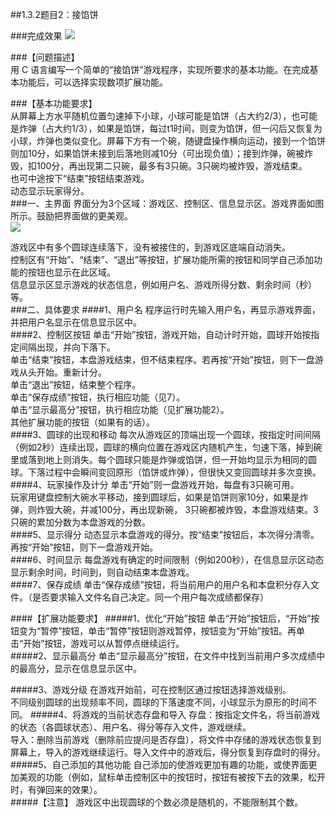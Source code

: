 ##1.3.2题目2：接馅饼  

###完成效果
![](http://i2.piimg.com/24a9f40a398ae472.png)

###【问题描述】  
用 C 语言编写一个简单的“接馅饼”游戏程序，实现所要求的基本功能。在完成基本功能后，可以选择实现数项扩展功能。  

###【基本功能要求】  
从屏幕上方水平随机位置匀速掉下小球，小球可能是馅饼（占大约2/3），也可能是炸弹（占大约1/3），如果是馅饼，每过t1时间，则变为馅饼，但一闪后又恢复为小球，炸弹也类似变化。屏幕下方有一个碗，随键盘操作横向运动，接到一个馅饼则加10分，如果馅饼未接到后落地则减10分（可出现负值）；接到炸弹，碗被炸毁，扣100分，再出现第二只碗，最多有3只碗。3只碗均被炸毁，游戏结束。  
也可中途按下“结束”按钮结束游戏。  
动态显示玩家得分。  
###一、主界面
界面分为3个区域：游戏区、控制区、信息显示区。游戏界面如图所示。鼓励把界面做的更美观。  
![](http://i4.tietuku.com/f69d3dab2a6adc4c.png)

游戏区中有多个圆球连续落下，没有被接住的，到游戏区底端自动消失。  
控制区有“开始”、“结束”、“退出”等按钮，扩展功能所需的按钮和同学自己添加功能的按钮也显示在此区域。  
信息显示区显示游戏的状态信息，例如用户名、游戏所得分数、剩余时间（秒）等。  
###二、具体要求
####1、用户名
程序运行时先输入用户名，再显示游戏界面，并把用户名显示在信息显示区中。  
####2、控制区按钮
单击“开始”按钮，游戏开始，自动计时开始，圆球开始按指定间隔出现，并向下落下。  
单击“结束”按钮，本盘游戏结束，但不结束程序。若再按“开始”按钮，则下一盘游戏从头开始。重新计分。  
单击“退出”按钮，结束整个程序。  
单击“保存成绩”按钮，执行相应功能（见7）。  
单击“显示最高分”按钮，执行相应功能（见扩展功能2）。  
其他扩展功能的按钮（如果有的话）。  
####3、圆球的出现和移动
每次从游戏区的顶端出现一个圆球，按指定时间间隔（例如2秒）连续出现，圆球的横向位置在游戏区内随机产生，匀速下落，掉到碗里或落到地上则消失。每个圆球只能是炸弹或馅饼，但一开始均显示为相同的圆球。下落过程中会瞬间变回原形（馅饼或炸弹），但很快又变回圆球并多次变换。  
####4、玩家操作及计分
单击“开始”则一盘游戏开始，每盘有3只碗可用。  
玩家用键盘控制大碗水平移动，接到圆球后，如果是馅饼则家10分，如果是炸弹，则炸毁大碗，并减100分，再出现新碗， 3只碗都被炸毁，本盘游戏结束。3只碗的累加分数为本盘游戏的分数。  
####5、显示得分
动态显示本盘游戏的得分。按“结束”按钮后，本次得分清零。再按“开始”按钮，则下一盘游戏开始。  
####6、时间显示
每盘游戏有确定的时间限制（例如200秒），在信息显示区动态显示剩余时间，时间到，则自动结束本盘游戏。  
####7、保存成绩
单击“保存成绩”按钮，将当前用户的用户名和本盘积分存入文件。（是否要求输入文件名自己决定。同一个用户每次成绩都保存）  

####【扩展功能要求】
#####1、优化“开始”按钮
单击“开始”按钮后，“开始”按钮变为“暂停”按钮，单击“暂停”按钮则游戏暂停，按钮变为“开始”按钮。再单击“开始”按钮，游戏可以从暂停点继续运行。  
#####2、显示最高分
单击“显示最高分”按钮，在文件中找到当前用户多次成绩中的最高分，显示在信息显示区中。  

#####3、游戏分级
在游戏开始前，可在控制区通过按钮选择游戏级别。  
不同级别圆球的出现频率不同，圆球的下落速度不同，小球显示为原形的时间不同。
#####4、将游戏的当前状态存盘和导入
存盘：按指定文件名，将当前游戏的状态（各圆球状态）、用户名、得分等存入文件，游戏继续。  
导入：删除当前游戏（删除前应提问是否存盘），将文件中存储的游戏状态恢复到屏幕上，导入的游戏继续运行。导入文件中的游戏后，得分恢复到存盘时的得分。
#####5、自己添加的其他功能
自己添加的使游戏更加有趣的功能，或使界面更加美观的功能（例如，鼠标单击控制区中的按钮时，按钮有被按下去的效果，松开时，有弹回来的效果）。  
#####【注意】
游戏区中出现圆球的个数必须是随机的，不能限制其个数。
